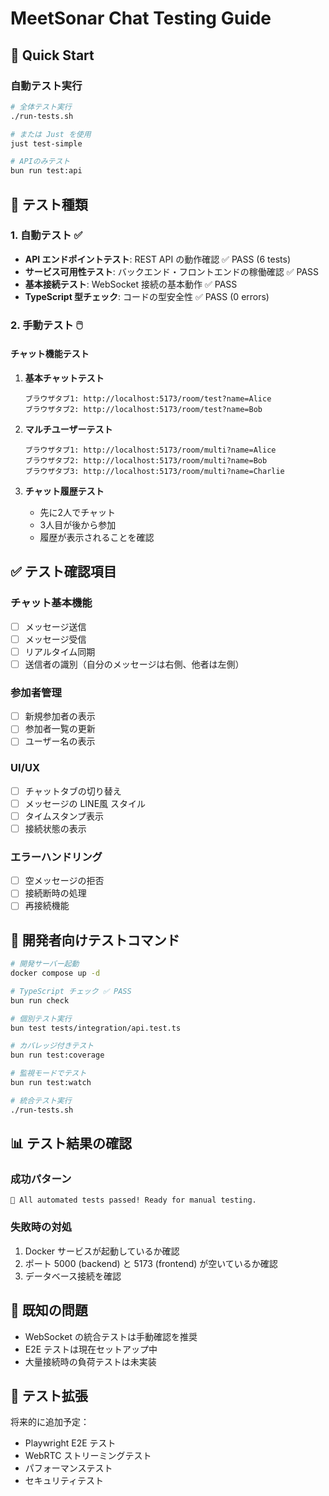 # MeetSonar Chat Testing Guide

## 🚀 Quick Start

### 自動テスト実行
```bash
# 全体テスト実行
./run-tests.sh

# または Just を使用
just test-simple

# APIのみテスト
bun run test:api
```

## 🧪 テスト種類

### 1. 自動テスト ✅

- **API エンドポイントテスト**: REST API の動作確認 ✅ PASS (6 tests)
- **サービス可用性テスト**: バックエンド・フロントエンドの稼働確認 ✅ PASS
- **基本接続テスト**: WebSocket 接続の基本動作 ✅ PASS
- **TypeScript 型チェック**: コードの型安全性 ✅ PASS (0 errors)

### 2. 手動テスト 🖱️

#### チャット機能テスト
1. **基本チャットテスト**
   ```
   ブラウザタブ1: http://localhost:5173/room/test?name=Alice
   ブラウザタブ2: http://localhost:5173/room/test?name=Bob
   ```

2. **マルチユーザーテスト**
   ```
   ブラウザタブ1: http://localhost:5173/room/multi?name=Alice
   ブラウザタブ2: http://localhost:5173/room/multi?name=Bob  
   ブラウザタブ3: http://localhost:5173/room/multi?name=Charlie
   ```

3. **チャット履歴テスト**
   - 先に2人でチャット
   - 3人目が後から参加
   - 履歴が表示されることを確認

## ✅ テスト確認項目

### チャット基本機能
- [ ] メッセージ送信
- [ ] メッセージ受信
- [ ] リアルタイム同期
- [ ] 送信者の識別（自分のメッセージは右側、他者は左側）

### 参加者管理
- [ ] 新規参加者の表示
- [ ] 参加者一覧の更新
- [ ] ユーザー名の表示

### UI/UX
- [ ] チャットタブの切り替え
- [ ] メッセージの LINE風 スタイル
- [ ] タイムスタンプ表示
- [ ] 接続状態の表示

### エラーハンドリング
- [ ] 空メッセージの拒否
- [ ] 接続断時の処理
- [ ] 再接続機能

## 🔧 開発者向けテストコマンド

```bash
# 開発サーバー起動
docker compose up -d

# TypeScript チェック ✅ PASS
bun run check

# 個別テスト実行
bun test tests/integration/api.test.ts

# カバレッジ付きテスト
bun run test:coverage

# 監視モードでテスト
bun run test:watch

# 統合テスト実行
./run-tests.sh
```

## 📊 テスト結果の確認

### 成功パターン
```
🎉 All automated tests passed! Ready for manual testing.
```

### 失敗時の対処
1. Docker サービスが起動しているか確認
2. ポート 5000 (backend) と 5173 (frontend) が空いているか確認
3. データベース接続を確認

## 🐛 既知の問題

- WebSocket の統合テストは手動確認を推奨
- E2E テストは現在セットアップ中
- 大量接続時の負荷テストは未実装

## 📝 テスト拡張

将来的に追加予定：
- Playwright E2E テスト
- WebRTC ストリーミングテスト  
- パフォーマンステスト
- セキュリティテスト
